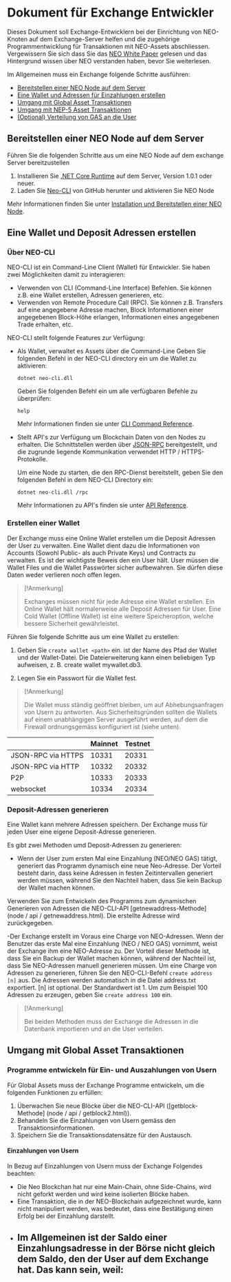 # Dokument für Exchange Entwickler
Dieses Dokument soll Exchange-Entwicklern bei der Einrichtung von NEO-Knoten auf dem Exchange-Server helfen und die zugehörige Programmentwicklung für Transaktionen mit NEO-Assets abschliessen. Vergewissern Sie sich dass Sie das [NEO White Paper](index.html) gelesen und das Hintergrund wissen über NEO verstanden haben, bevor Sie weiterlesen.

Im Allgemeinen muss ein Exchange folgende Schritte ausführen:

- [Bereitstellen einer NEO Node auf dem Server](#deploying-a-neo-node-on-server)
- [Eine Wallet und Adressen für Einzahlungen erstellen](#creating-a-wallet-and-deposit-addresses)
- [Umgang mit Global Asset Transaktionen](#dealing-with-global-assets-transactions)
- [Umgang mit NEP-5 Asset Transaktionen](#dealing-with-nep-5-assets-transactions)
- [(Optional) Verteilung von GAS an die User](#optional-distributing-gas-to-users)

## Bereitstellen einer NEO Node auf dem Server

Führen Sie die folgenden Schritte aus um eine NEO Node auf dem exchange Server bereitzustellen

1. Installieren Sie [.NET Core Runtime](https://www.microsoft.com/net/download/core#/runtime) auf dem Server, Version 1.0.1 oder neuer.
2. Laden Sie [Neo-CLI](https://github.com/neo-project/neo-cli/releases) von GitHub herunter und aktivieren Sie NEO Node

Mehr Informationen finden Sie unter [Installation und Bereitstellen einer NEO Node](node/setup.html).

## Eine Wallet und Deposit Adressen erstellen

### Über NEO-CLI

NEO-CLI ist ein Command-Line Client (Wallet) für Entwickler. Sie haben zwei Möglichkeiten damit zu interagieren:

- Verwenden von CLI (Command-Line Interface) Befehlen. Sie können z.B. eine Wallet erstellen, Adressen generieren, etc.
- Verwenden von Remote Procedure Call (RPC). Sie können z.B. Transfers auf eine angegebene Adresse machen, Block Informationen einer angegebenen Block-Höhe erlangen, Informationen eines angegebenen Trade erhalten, etc.

NEO-CLI stellt folgende Features zur Verfügung:

- Als Wallet, verwaltet es Assets über die Command-Line
  Geben Sie folgenden Befehl in der NEO-CLI directory ein um die Wallet zu aktivieren:
  
  ```
  dotnet neo-cli.dll
  ```
  
  Geben Sie folgenden Befehl ein um alle verfügbaren Befehle zu überprüfen:
  
  ```
  help
  ```
  
  Mehr Informationen finden sie unter [CLI Command Reference](node/cli.html).
  
- Stellt API's zur Verfügung um Blockchain Daten von den Nodes zu erhalten. Die Schnittstellen werden über [JSON-RPC](http://www.jsonrpc.org/specification) bereitgestellt, und die zugrunde liegende Kommunikation verwendet HTTP / HTTPS-Protokolle.

  Um eine Node zu starten, die den RPC-Dienst bereitstellt, geben Sie den folgenden Befehl in dem NEO-CLI Directory ein:
  
  ```
  dotnet neo-cli.dll /rpc
  ```
  Mehr Informationen zu API's finden sie unter [API Reference](node/api.html).
  
### Erstellen einer Wallet

Der Exchange muss eine Online Wallet erstellen um die Deposit Adressen der User zu verwalten. Eine Wallet dient dazu die Informationen von Accounts (Sowohl Public- als auch Private Keys) und Contracts zu verwalten. Es ist der wichtigste Beweis den ein User hält. User müssen die Wallet Files und die Wallet Passwörter sicher aufbewahren. Sie dürfen diese Daten weder verlieren noch offen legen.

> [!Anmerkung]
>
> Exchanges müssen nicht für jede Adresse eine Wallet erstellen. Ein Online Wallet hält normalerweise alle Deposit Adressen für User. Eine Cold Wallet (Offline Wallet) ist eine weitere Speicheroption, welche bessere Sicherheit gewährleistet.

Führen Sie folgende Schritte aus um eine Wallet zu erstellen:

1. Geben Sie `create wallet <path>` ein.
   <path> ist der Name des Pfad der Wallet und der Wallet-Datei.  Die Dateierweiterung kann einen beliebigen Typ aufweisen, z. B. create wallet mywallet.db3.
  
2. Legen Sie ein Passwort für die Wallet fest.

> [!Anmerkung]
>  
> Die Wallet muss ständig geöffnet bleiben, um auf Abhebungsanfragen von Usern zu antworten. Aus Sicherheitsgründen sollten die Wallets auf einem unabhängigen Server ausgeführt werden, auf dem die Firewall ordnungsgemäss konfiguriert ist (siehe unten).
  
  |                    | Mainnet | Testnet |
| ------------------ | ------- | ------- |
| JSON-RPC via HTTPS | 10331   | 20331   |
| JSON-RPC via HTTP  | 10332   | 20332   |
| P2P                | 10333   | 20333   |
| websocket          | 10334   | 20334   |

### Deposit-Adressen generieren

Eine Wallet kann mehrere Adressen speichern. Der Exchange muss für jeden User eine eigene Deposit-Adresse generieren.

Es gibt zwei Methoden umd Deposit-Adressen zu generieren:

- Wenn der User zum ersten Mal eine Einzahlung (NEO/NEO GAS) tätigt, generiert das Programm dynamisch eine neue Neo-Adresse. Der Vorteil besteht darin, dass keine Adressen in festen Zeitintervallen generiert werden müssen, während Sie den Nachteil haben, dass Sie kein Backup der Wallet machen können.

Verwenden Sie zum Entwickeln des Programms zum dynamischen Generieren von Adressen die NEO-CLI-API [getnewaddress-Methode] (node ​​/ api / getnewaddress.html). Die erstellte Adresse wird zurückgegeben.

-Der Exchange erstellt im Voraus eine Charge von NEO-Adressen. Wenn der Benutzer das erste Mal eine Einzahlung (NEO / NEO GAS) vornimmt, weist der Exchange ihm eine NEO-Adresse zu. Der Vorteil dieser Methode ist, dass Sie ein Backup der Wallet machen können, während der Nachteil ist, dass Sie NEO-Adressen manuell generieren müssen. Um eine Charge von Adressen zu generieren, führen Sie den NEO-CLI-Befehl `create address [n]` aus. Die Adressen werden automatisch in die Datei address.txt exportiert. [n] ist optional. Der Standardwert ist 1. Um zum Beispiel 100 Adressen zu erzeugen, geben Sie `create address 100` ein.

> [!Anmerkung]
>
> Bei beiden Methoden muss der Exchange die Adressen in die Datenbank importieren und an die User verteilen.

## Umgang mit Global Asset Transaktionen

### Programme entwickeln für Ein- und Auszahlungen von Usern

Für Global Assets muss der Exchange Programme entwickeln, um die folgenden Funktionen zu erfüllen:

1. Überwachen Sie neue Blöcke über die NEO-CLI-API ([getblock-Methode] (node ​​/ api / getblock2.html)).
2. Behandeln Sie die Einzahlungen von Usern gemäss den Transaktionsinformationen.
3. Speichern Sie die Transaktionsdatensätze für den Austausch.

#### Einzahlungen von Usern

In Bezug auf Einzahlungen von Usern muss der Exchange Folgendes beachten:

- Die Neo Blockchan hat nur eine Main-Chain, ohne Side-Chains, wird nicht geforkt werden und wird keine isolierten Blöcke haben.
- Eine Transaktion, die in der NEO-Blockchain aufgezeichnet wurde, kann nicht manipuliert werden, was bedeutet, dass eine Bestätigung einen Erfolg bei der Einzahlung darstellt.
- Im Allgemeinen ist der Saldo einer Einzahlungsadresse in der Börse nicht gleich dem Saldo, den der User auf dem Exchange hat. Das kann sein, weil:
  -


  
  
  
  
  
  
  
  
  
  
  




